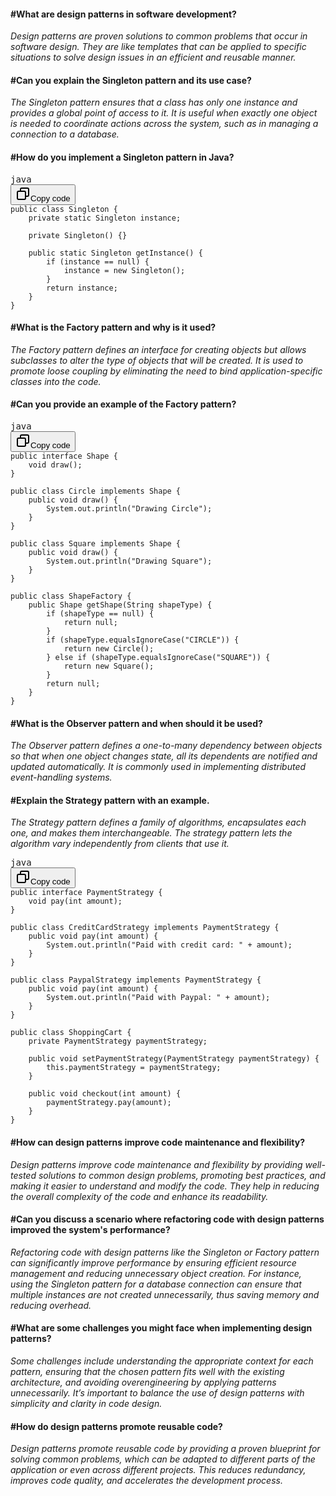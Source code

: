 #### #What are design patterns in software development?

*Design patterns are proven solutions to common problems that occur in software design. They are like templates that can be applied to specific situations to solve design issues in an efficient and reusable manner.*

#### #Can you explain the Singleton pattern and its use case?

*The Singleton pattern ensures that a class has only one instance and provides a global point of access to it. It is useful when exactly one object is needed to coordinate actions across the system, such as in managing a connection to a database.*

#### #How do you implement a Singleton pattern in Java?

<pre><div class="dark bg-gray-950 rounded-md border-[0.5px] border-token-border-medium"><div class="flex items-center relative text-token-text-secondary bg-token-main-surface-secondary px-4 py-2 text-xs font-sans justify-between rounded-t-md"><span>java</span><div class="flex items-center"><span class="" data-state="closed"><button class="flex gap-1 items-center"><svg xmlns="http://www.w3.org/2000/svg" width="24" height="24" fill="none" viewBox="0 0 24 24" class="icon-sm"><path fill="currentColor" fill-rule="evenodd" d="M7 5a3 3 0 0 1 3-3h9a3 3 0 0 1 3 3v9a3 3 0 0 1-3 3h-2v2a3 3 0 0 1-3 3H5a3 3 0 0 1-3-3v-9a3 3 0 0 1 3-3h2zm2 2h5a3 3 0 0 1 3 3v5h2a1 1 0 0 0 1-1V5a1 1 0 0 0-1-1h-9a1 1 0 0 0-1 1zM5 9a1 1 0 0 0-1 1v9a1 1 0 0 0 1 1h9a1 1 0 0 0 1-1v-9a1 1 0 0 0-1-1z" clip-rule="evenodd"></path></svg>Copy code</button></span></div></div><div class="overflow-y-auto p-4 text-left undefined" dir="ltr"><code class="!whitespace-pre hljs language-java">public class Singleton {
    private static Singleton instance;

    private Singleton() {}

    public static Singleton getInstance() {
        if (instance == null) {
            instance = new Singleton();
        }
        return instance;
    }
}
</code></div></div></pre>

#### #What is the Factory pattern and why is it used?

*The Factory pattern defines an interface for creating objects but allows subclasses to alter the type of objects that will be created. It is used to promote loose coupling by eliminating the need to bind application-specific classes into the code.*

#### #Can you provide an example of the Factory pattern?

<pre><div class="dark bg-gray-950 rounded-md border-[0.5px] border-token-border-medium"><div class="flex items-center relative text-token-text-secondary bg-token-main-surface-secondary px-4 py-2 text-xs font-sans justify-between rounded-t-md"><span>java</span><div class="flex items-center"><span class="" data-state="closed"><button class="flex gap-1 items-center"><svg xmlns="http://www.w3.org/2000/svg" width="24" height="24" fill="none" viewBox="0 0 24 24" class="icon-sm"><path fill="currentColor" fill-rule="evenodd" d="M7 5a3 3 0 0 1 3-3h9a3 3 0 0 1 3 3v9a3 3 0 0 1-3 3h-2v2a3 3 0 0 1-3 3H5a3 3 0 0 1-3-3v-9a3 3 0 0 1 3-3h2zm2 2h5a3 3 0 0 1 3 3v5h2a1 1 0 0 0 1-1V5a1 1 0 0 0-1-1h-9a1 1 0 0 0-1 1zM5 9a1 1 0 0 0-1 1v9a1 1 0 0 0 1 1h9a1 1 0 0 0 1-1v-9a1 1 0 0 0-1-1z" clip-rule="evenodd"></path></svg>Copy code</button></span></div></div><div class="overflow-y-auto p-4 text-left undefined" dir="ltr"><code class="!whitespace-pre hljs language-java">public interface Shape {
    void draw();
}

public class Circle implements Shape {
    public void draw() {
        System.out.println("Drawing Circle");
    }
}

public class Square implements Shape {
    public void draw() {
        System.out.println("Drawing Square");
    }
}

public class ShapeFactory {
    public Shape getShape(String shapeType) {
        if (shapeType == null) {
            return null;
        }
        if (shapeType.equalsIgnoreCase("CIRCLE")) {
            return new Circle();
        } else if (shapeType.equalsIgnoreCase("SQUARE")) {
            return new Square();
        }
        return null;
    }
}
</code></div></div></pre>

#### #What is the Observer pattern and when should it be used?

*The Observer pattern defines a one-to-many dependency between objects so that when one object changes state, all its dependents are notified and updated automatically. It is commonly used in implementing distributed event-handling systems.*

#### #Explain the Strategy pattern with an example.

*The Strategy pattern defines a family of algorithms, encapsulates each one, and makes them interchangeable. The strategy pattern lets the algorithm vary independently from clients that use it.*

<pre><div class="dark bg-gray-950 rounded-md border-[0.5px] border-token-border-medium"><div class="flex items-center relative text-token-text-secondary bg-token-main-surface-secondary px-4 py-2 text-xs font-sans justify-between rounded-t-md"><span>java</span><div class="flex items-center"><span class="" data-state="closed"><button class="flex gap-1 items-center"><svg xmlns="http://www.w3.org/2000/svg" width="24" height="24" fill="none" viewBox="0 0 24 24" class="icon-sm"><path fill="currentColor" fill-rule="evenodd" d="M7 5a3 3 0 0 1 3-3h9a3 3 0 0 1 3 3v9a3 3 0 0 1-3 3h-2v2a3 3 0 0 1-3 3H5a3 3 0 0 1-3-3v-9a3 3 0 0 1 3-3h2zm2 2h5a3 3 0 0 1 3 3v5h2a1 1 0 0 0 1-1V5a1 1 0 0 0-1-1h-9a1 1 0 0 0-1 1zM5 9a1 1 0 0 0-1 1v9a1 1 0 0 0 1 1h9a1 1 0 0 0 1-1v-9a1 1 0 0 0-1-1z" clip-rule="evenodd"></path></svg>Copy code</button></span></div></div><div class="overflow-y-auto p-4 text-left undefined" dir="ltr"><code class="!whitespace-pre hljs language-java">public interface PaymentStrategy {
    void pay(int amount);
}

public class CreditCardStrategy implements PaymentStrategy {
    public void pay(int amount) {
        System.out.println("Paid with credit card: " + amount);
    }
}

public class PaypalStrategy implements PaymentStrategy {
    public void pay(int amount) {
        System.out.println("Paid with Paypal: " + amount);
    }
}

public class ShoppingCart {
    private PaymentStrategy paymentStrategy;

    public void setPaymentStrategy(PaymentStrategy paymentStrategy) {
        this.paymentStrategy = paymentStrategy;
    }

    public void checkout(int amount) {
        paymentStrategy.pay(amount);
    }
}
</code></div></div></pre>

#### #How can design patterns improve code maintenance and flexibility?

*Design patterns improve code maintenance and flexibility by providing well-tested solutions to common design problems, promoting best practices, and making it easier to understand and modify the code. They help in reducing the overall complexity of the code and enhance its readability.*

#### #Can you discuss a scenario where refactoring code with design patterns improved the system's performance?

*Refactoring code with design patterns like the Singleton or Factory pattern can significantly improve performance by ensuring efficient resource management and reducing unnecessary object creation. For instance, using the Singleton pattern for a database connection can ensure that multiple instances are not created unnecessarily, thus saving memory and reducing overhead.*

#### #What are some challenges you might face when implementing design patterns?

*Some challenges include understanding the appropriate context for each pattern, ensuring that the chosen pattern fits well with the existing architecture, and avoiding overengineering by applying patterns unnecessarily. It’s important to balance the use of design patterns with simplicity and clarity in code design.*

#### #How do design patterns promote reusable code?

*Design patterns promote reusable code by providing a proven blueprint for solving common problems, which can be adapted to different parts of the application or even across different projects. This reduces redundancy, improves code quality, and accelerates the development process.*
